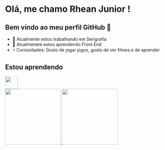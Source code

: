 # Olá, me chamo Rhean Junior !
## Bem vindo ao meu perfil GitHub 👋

- 🔭 Atualmente estou trabalhando em Serigrafia
- 🌱 Atualmenete estou aprendendo Front End
- ⚡ Curiosidades: Gosto de jogar jogos, gosto de ver filmes e de aprender

## Estou aprendendo

<img src="https://cdn.jsdelivr.net/gh/devicons/devicon@latest/icons/javascript/javascript-original.svg" width="40" height="40"/>

<div>
<a href="https://github.com/Poukan01">
<img loading="lazy" height="180em" src="https://github-readme-stats.vercel.app/api/top-langs/?username=Poukan01&layout=compact&langs_count=7&theme=dracula"/>
<img loading="lazy" height="180em" src="https://github-readme-stats.vercel.app/api?username=Poukan01&show_icons=true&theme=dracula&include_all_commits=true&count_private=true"/>
</div>

